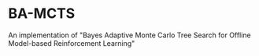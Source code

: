 # BA-MCTS
An implementation of "Bayes Adaptive Monte Carlo Tree Search for Offline Model-based Reinforcement Learning"
